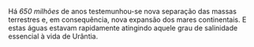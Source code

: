 ﻿Há *650 milhões* de anos testemunhou-se nova separação das massas terrestres e, em consequência, nova expansão dos mares continentais. E estas águas estavam rapidamente atingindo aquele grau de salinidade essencial à vida de Urântia.